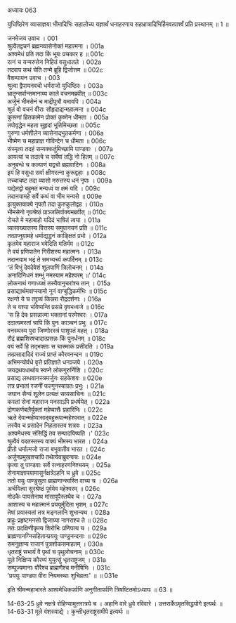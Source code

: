 अध्यायः 063

युधिष्ठिरेण व्यासाज्ञया भीमादिभिः सहालोच्य यज्ञार्थं धनाहरणाय सहभ्रात्रादिभिर्हिमवत्पार्श्वं प्रति प्रस्थानम् ॥ 1 ॥

जनमेजय उवाच ।	001  
श्रुत्वैतद्वचनं ब्रह्मन्व्यासेनोक्तं महात्मना ।	001a  
अश्वमेधं प्रति तदा किं भूयः प्रचकार ह ॥	001c  
रत्नं च यन्मरुत्तेन निहितं वसुधातले ।	002a  
तदवाप कथं चेति तन्मे ब्रूहि द्विजोत्तम ॥	002c  
वैशम्पायन उवाच ।	003  
श्रुत्वा द्वैपायनवचो धर्मराजो युधिष्ठिरः ।	003a  
भ्रातॄन्सर्वान्समानाय्य काले वचनमब्रवीत् ॥	003c  
अर्जुनं भीमसेनं च माद्रीपुत्रौ यमावपि ।	004a  
श्रुतं वो वचनं वीराः सौहृदाद्यन्महात्मना ॥	004c  
कुरूणां हितकामेन प्रोक्तं कृष्णेन धीमता ।	005a  
तपोवृद्धेन महता सुहृदां भूतिमिच्छता ॥	005c  
गुरुणा धर्मशीलेन व्यासेनाद्भुतकर्मणा ।	006a  
भीष्मेण च महाप्राज्ञ गोविन्देन च धीमता ॥	006c  
संस्मृत्य तदहं सम्यक्कर्तुमिच्छामि पाण्डवाः ।	007a  
आयत्यां च तदात्वे च सर्वेषां तद्धि नो हितम् ॥	007c  
अनुबन्धे च कल्याणं यद्वचो ब्रह्मवादिनः ।	008a  
इयं हि वसुधा सर्वा क्षीणरत्ना कुरूद्वहाः ॥	008c  
तच्चाचष्ट तदा व्यासो मरुत्तस्य धनं नृपाः ।	009a  
यद्येतद्वो बहुमतं मन्यध्वं वा क्षमं यदि ।	009c  
तदानयामहे सर्वे कथं वा भीम मन्यसे ॥	009e  
इत्युक्तवाक्ये नृपतौ तदा कुरुकुलोद्वह ।	010a  
भीमसेनो नृपश्रेष्ठं प्राञ्जलिर्वाक्यमब्रवीत् ॥	010c  
रोचते मे महाबाहो यदिदं भाषितं त्वया ।	011a  
व्यासाख्यातस्य वित्तस्य समुपानयनं प्रति ॥	011c  
तत्प्राप्नुयामहे धर्माद्यद्धनं काङ्क्षितं प्रभो ।	012a  
कृतमेव महाराज भवेदिति मतिर्मम ॥	012c  
ते वयं प्रणिपातेन गिरीशस्य महात्मनः ।	013a  
तदानयाम भद्रं ते समभ्यर्च्य कपर्दिनम् ॥	013c  
\'तं विभुं देवदेवेशं शूलपाणिं त्रिलोचनम् ।	014a  
अनादिनिधनं शम्भुं नमस्याम महेश्वरम् ॥\'	014c  
लोकनाथं गणाध्यक्षं तस्यैवानुचरांश्च तान् ।	015a  
प्रसाद्यार्थमवाप्स्यामो नूनं वाग्बुद्धिकर्मभिः ॥	015c  
रक्षन्ते ये च तद्द्रव्यं किन्नरा रौद्रदर्शनाः ।	016a  
ते च वश्या भविष्यन्ति प्रसन्ने वृषभध्वजे ॥	016c  
\'स हि देवः प्रसन्नात्मा भक्तानां परमेश्वरः ।	017a  
ददात्यमरतां चापि किं पुनः काञ्चनं प्रभुः ॥	017c  
वनस्थस्य पुरा जिष्णोरस्त्रं पाशुपतं महत् ।	018a  
रौद्रं ब्रह्मशिरश्चादात्प्रसन्नः किं पुनर्धनम् ॥	018c  
वयं सर्वे हि तद्भक्ताः स चास्माकं प्रसीदति ।	019a  
तत्प्रसादादिदं राज्यं प्राप्तं कौरवनन्दन ॥	019c  
अभिमन्योर्वधे वृत्ते प्रतिज्ञाते धनञ्जये ।	020a  
जयद्रथवधार्थाय स्वप्ने लोकगुरुर्निशि ।	020c  
प्रसाद्य लब्धवानस्त्रमर्जुनः सहकेशवः ॥	020e  
तत्र प्रभातां रजनीं फल्गुनस्याग्रतः प्रभुः ।	021a  
जघान सैन्यं शूलेन प्रत्यक्षं सव्यसाचिनः ॥	021c  
कस्तां सेनां महाराज मनसाऽपि प्रधर्षयेत् ।	022a  
द्रोणकर्णबलैर्युक्तां महेष्वासैः प्रहारिभिः ।	022c  
ऋते देवान्महेष्वासाद्बहुरूपान्महेश्वरात् ॥	022e  
तस्यैव च प्रसादेन निहतास्तव शत्रवः ।	023a  
अश्वमेधस्य संसिद्धिं तव सम्पादयिष्यति ।\'	023c  
श्रुत्वैवं वदतस्तस्य वाक्यं भीमस्य भारत ।	024a  
प्रीतो धर्मात्मजो राजा बभूवातीव भारत ।	024c  
अर्जुनप्रमुखाश्चापि तथेत्येवाब्रुवन्वचः ॥	024e  
कृत्वा तु पाण्डवाः सर्वे रत्नाहरणनिश्चयम् ।	025a  
सेनामाज्ञापयामासुर्नक्षत्रेऽहनि च ध्रुवे ॥	025c  
ततो ययुः पाण्डुसुता ब्राह्मणान्स्वस्ति वाच्य च ।	026a  
अर्चयित्वा सुरश्रेष्ठं पूर्वमेव महेश्वरम् ॥	026c  
मोदकैः पायसेनाथ मांसापूपैस्तथैव च ।	027a  
आशास्य च महात्मानं प्रययुर्मुदिता भृशम् ॥	027c  
तेषां प्रयास्यतां तत्र मङ्गलानि शुभान्यथ ।	028a  
प्राहुः प्रहृष्टमनसो द्विजाग्र्या नागराश्च ते ॥	028c  
ततः प्रदक्षिणीकृत्य शिरोभिः प्रणिपत्य च ।	029a  
ब्राह्मणानग्निसहितान्प्रययुः पाण्डुनन्दनाः ॥	029c  
समनुज्ञाप्य राजानं पुत्रशोकसमाहतम् ।	030a  
धृतराष्ट्रं सभार्यं वै पृथां च पृथुलोचनाम् ॥	030c  
मूले निक्षिप्य कौरव्यं युयुत्सुं धृतराष्ट्रजम् ।	031a  
सम्पूज्यमानाः पौरैश्च ब्राह्मणैश्च मनीषिभिः ।	031c  
\'प्रययुः पाण्डवा वीरा नियमस्थाः शुचिव्रताः\' ॥ ॥	031e  

इति श्रीमन्महाभारते आश्वमेधिकपर्वणि अनुगीतापर्वणि त्रिषष्टितमोऽध्यायः ॥ 63 ॥

14-63-25 ध्रुवे नक्षत्रे रोहिण्यामुत्तरात्रये च । अहानि वारे ध्रुवे रविवारे । उत्तरार्केऽमृतसिद्धयोगे इत्यर्थः ॥ 14-63-31 मूले वंशस्याद्ये । कुन्तीधृतराष्ट्रसमीपे इत्यर्थः ॥
